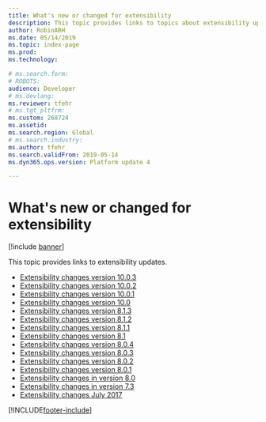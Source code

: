 ```yaml
---
title: What's new or changed for extensibility
description: This topic provides links to topics about extensibility updates.
author: RobinARH
ms.date: 05/14/2019
ms.topic: index-page
ms.prod: 
ms.technology: 

# ms.search.form: 
# ROBOTS: 
audience: Developer
# ms.devlang: 
ms.reviewer: tfehr
# ms.tgt_pltfrm: 
ms.custom: 268724
ms.assetid: 
ms.search.region: Global
# ms.search.industry: 
ms.author: tfehr
ms.search.validFrom: 2019-05-14
ms.dyn365.ops.version: Platform update 4

---
```

# What's new or changed for extensibility

[!include [banner](../includes/banner.md)]

This topic provides links to extensibility updates.

+ [Extensibility changes version 10.0.3](extensibility-changes-10-3.md)
+ [Extensibility changes version 10.0.2](extensibility-changes-10-2.md)
+ [Extensibility changes version 10.0.1](extensibility-changes-10-1.md)
+ [Extensibility changes version 10.0](extensibility-changes-10.md)
+ [Extensibility changes version 8.1.3](extensibility-changes-813.md)
+ [Extensibility changes version 8.1.2](extensibility-changes-812.md)
+ [Extensibility changes version 8.1.1](extensibility-changes-811.md)
+ [Extensibility changes version 8.1](extensibility-changes-81.md)
+ [Extensibility changes version 8.0.4](extensibility-changes-804.md)
+ [Extensibility changes version 8.0.3](extensibility-changes-803.md)
+ [Extensibility changes version 8.0.2](extensibility-changes-802.md)
+ [Extensibility changes version 8.0.1](extensibility-changes-801.md)
+ [Extensibility changes in version 8.0](Changes-80.md)
+ [Extensibility changes in version 7.3](extensibility-changes-73.md)
+ [Extensibility changes July 2017](changes-july-2017.md)



[!INCLUDE[footer-include](../../../includes/footer-banner.md)]